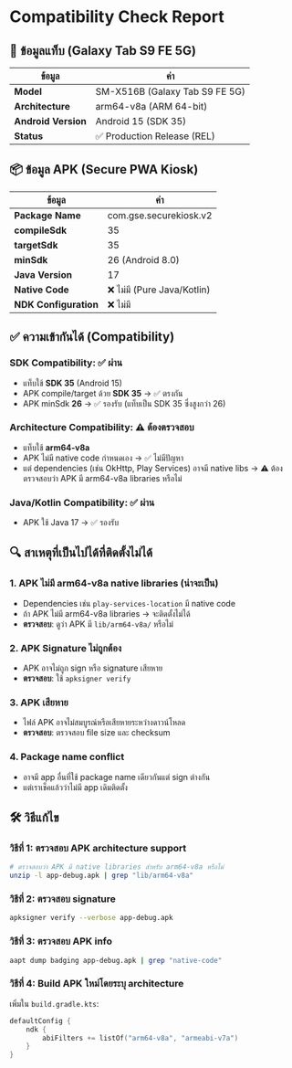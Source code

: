 # Compatibility Check Report

## 📱 ข้อมูลแท็บ (Galaxy Tab S9 FE 5G)

| ข้อมูล | ค่า |
|-------|-----|
| **Model** | SM-X516B (Galaxy Tab S9 FE 5G) |
| **Architecture** | arm64-v8a (ARM 64-bit) |
| **Android Version** | Android 15 (SDK 35) |
| **Status** | ✅ Production Release (REL) |

## 📦 ข้อมูล APK (Secure PWA Kiosk)

| ข้อมูล | ค่า |
|-------|-----|
| **Package Name** | com.gse.securekiosk.v2 |
| **compileSdk** | 35 |
| **targetSdk** | 35 |
| **minSdk** | 26 (Android 8.0) |
| **Java Version** | 17 |
| **Native Code** | ❌ ไม่มี (Pure Java/Kotlin) |
| **NDK Configuration** | ❌ ไม่มี |

## ✅ ความเข้ากันได้ (Compatibility)

### SDK Compatibility: ✅ ผ่าน
- แท็บใช้ **SDK 35** (Android 15)
- APK compile/target ด้วย **SDK 35** → ✅ ตรงกัน
- APK minSdk **26** → ✅ รองรับ (แท็บเป็น SDK 35 ซึ่งสูงกว่า 26)

### Architecture Compatibility: ⚠️ ต้องตรวจสอบ
- แท็บใช้ **arm64-v8a**
- APK ไม่มี native code กำหนดเอง → ✅ ไม่มีปัญหา
- แต่ dependencies (เช่น OkHttp, Play Services) อาจมี native libs → ⚠️ ต้องตรวจสอบว่า APK มี arm64-v8a libraries หรือไม่

### Java/Kotlin Compatibility: ✅ ผ่าน
- APK ใช้ Java 17 → ✅ รองรับ

## 🔍 สาเหตุที่เป็นไปได้ที่ติดตั้งไม่ได้

### 1. **APK ไม่มี arm64-v8a native libraries** (น่าจะเป็น)
- Dependencies เช่น `play-services-location` มี native code
- ถ้า APK ไม่มี arm64-v8a libraries → จะติดตั้งไม่ได้
- **ตรวจสอบ**: ดูว่า APK มี `lib/arm64-v8a/` หรือไม่

### 2. **APK Signature ไม่ถูกต้อง**
- APK อาจไม่ถูก sign หรือ signature เสียหาย
- **ตรวจสอบ**: ใช้ `apksigner verify`

### 3. **APK เสียหาย**
- ไฟล์ APK อาจไม่สมบูรณ์หรือเสียหายระหว่างดาวน์โหลด
- **ตรวจสอบ**: ตรวจสอบ file size และ checksum

### 4. **Package name conflict**
- อาจมี app อื่นที่ใช้ package name เดียวกันแต่ sign ต่างกัน
- แต่เราเช็คแล้วว่าไม่มี app เดิมติดตั้ง

## 🛠️ วิธีแก้ไข

### วิธีที่ 1: ตรวจสอบ APK architecture support
```bash
# ตรวจสอบว่า APK มี native libraries สำหรับ arm64-v8a หรือไม่
unzip -l app-debug.apk | grep "lib/arm64-v8a"
```

### วิธีที่ 2: ตรวจสอบ signature
```bash
apksigner verify --verbose app-debug.apk
```

### วิธีที่ 3: ตรวจสอบ APK info
```bash
aapt dump badging app-debug.apk | grep "native-code"
```

### วิธีที่ 4: Build APK ใหม่โดยระบุ architecture
เพิ่มใน `build.gradle.kts`:
```kotlin
defaultConfig {
    ndk {
        abiFilters += listOf("arm64-v8a", "armeabi-v7a")
    }
}
```

